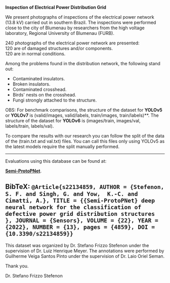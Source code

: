 **Inspection of Electrical Power Distribution Grid**

We present photographs of inspections of the electrical power network (13.8 kV) carried out in southern Brazil.
The inspections were performed close to the city of Blumenau by researchers from the high voltage laboratory, Regional University of Blumenau (FURB). 

240 photographs of the electrical power network are presented:  
120 are of damaged structures and/or components.  
120 are in normal conditions.    
 
Among the problems found in the distribution network, the following stand out:
* Contaminated insulators.
* Broken insulators.
* Contaminated crosshead.
* Birds' nests on the crosshead.
* Fungi strongly attached to the structure. 

OBS: For benchmark comparisons, the structure of the dataset for **YOLOv5** or **YOLOv7** is (valid/images, valid/labels, train/images, train/labels)**.
The structure of the dataset for **YOLOv6** is (images/train, images/val, labels/train, labels/val).

To compare the results with our research you can follow the split of the data of the (train.txt and val.txt) files. You can call this files only using YOLOv5 as the latest models require the split manually performed.

---

Evaluations using this database can be found at:

**[Semi-ProtoPNet](https://doi.org/10.3390/s22134859)**.

BibTeX:
`@Article{s22134859, AUTHOR = {Stefenon, S. F. and Singh, G. and Yow,  K.-C. and Cimatti, A.}, TITLE = {{Semi-ProtoPNet} deep neural network for the classification of defective power grid distribution structures	}, JOURNAL = {Sensors}, VOLUME = {22}, YEAR = {2022}, NUMBER = {13}, pages = {4859}, DOI = {10.3390/s22134859}}`
---

This dataset was organized by Dr. Stefano Frizzo Stefenon under the supervision of Dr. Luiz Henrique Meyer.
The annotations were performed by Guilherme Veiga Santos Pinto under the supervision of Dr. Laio Oriel Seman.

Thank you.

Dr. Stefano Frizzo Stefenon
